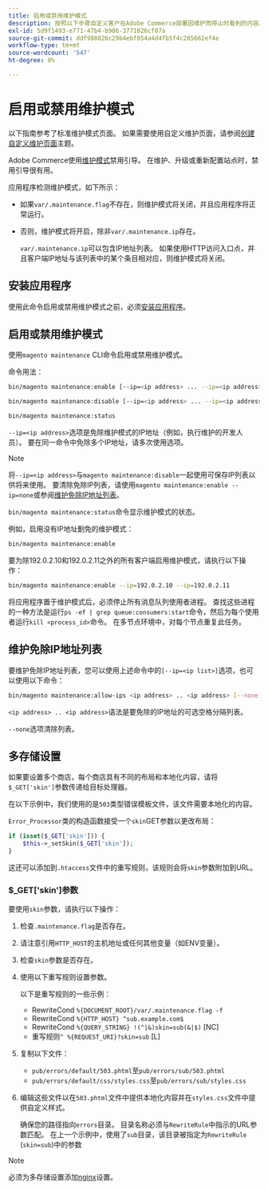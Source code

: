 ```yaml
---
title: 启用或禁用维护模式
description: 按照以下步骤自定义客户在Adobe Commerce部署因维护而停止时看到的内容。
exl-id: 5d9f1493-e771-47b4-b906-3771026cf07a
source-git-commit: ddf988826c29b4ebf054a4d4fb5f4c285662ef4e
workflow-type: tm+mt
source-wordcount: '547'
ht-degree: 0%

---
```


# 启用或禁用维护模式

以下指南参考了标准维护模式页面。 如果需要使用自定义维护页面，请参阅[创建自定义维护页面](../../upgrade/troubleshooting/maintenance-mode-options.md)主题。

Adobe Commerce使用[维护模式](../../configuration/bootstrap/application-modes.md#maintenance-mode)禁用引导。 在维护、升级或重新配置站点时，禁用引导很有用。

应用程序检测维护模式，如下所示：

* 如果`var/.maintenance.flag`不存在，则维护模式将关闭，并且应用程序将正常运行。
* 否则，维护模式将开启，除非`var/.maintenance.ip`存在。

  `var/.maintenance.ip`可以包含IP地址列表。 如果使用HTTP访问入口点，并且客户端IP地址与该列表中的某个条目相对应，则维护模式将关闭。

## 安装应用程序

使用此命令启用或禁用维护模式之前，必须[安装应用程序](../advanced.md)。

## 启用或禁用维护模式

使用`magento maintenance` CLI命令启用或禁用维护模式。

命令用法：

```bash
bin/magento maintenance:enable [--ip=<ip address> ... --ip=<ip address>] | [ip=none]
```

```bash
bin/magento maintenance:disable [--ip=<ip address> ... --ip=<ip address>] | [ip=none]
```

```bash
bin/magento maintenance:status
```

`--ip=<ip address>`选项是免除维护模式的IP地址（例如，执行维护的开发人员）。 要在同一命令中免除多个IP地址，请多次使用选项。

>[!NOTE]
>
>将`--ip=<ip address>`与`magento maintenance:disable`一起使用可保存IP列表以供将来使用。 要清除免除IP列表，请使用`magento maintenance:enable --ip=none`或参阅[维护免除IP地址列表](#maintain-the-list-of-exempt-ip-addresses)。

`bin/magento maintenance:status`命令显示维护模式的状态。

例如，启用没有IP地址劐免的维护模式：

```bash
bin/magento maintenance:enable
```

要为除192.0.2.10和192.0.2.11之外的所有客户端启用维护模式，请执行以下操作：

```bash
bin/magento maintenance:enable --ip=192.0.2.10 --ip=192.0.2.11
```

将应用程序置于维护模式后，必须停止所有消息队列使用者进程。
查找这些进程的一种方法是运行`ps -ef | grep queue:consumers:start`命令，然后为每个使用者运行`kill <process_id>`命令。 在多节点环境中，对每个节点重复此任务。

## 维护免除IP地址列表

要维护免除IP地址列表，您可以使用上述命令中的`[--ip=<ip list>]`选项，也可以使用以下命令：

```bash
bin/magento maintenance:allow-ips <ip address> .. <ip address> [--none]
```

`<ip address> .. <ip address>`语法是要免除的IP地址的可选空格分隔列表。

`--none`选项清除列表。

## 多存储设置

<!-- To set up multiple stores, each with a different layout and localized content, create a skin for each and put it into `pub/errors/{name}` where `{name}` is the store code. To distinguish between stores and websites with the same instance, use `pub/errors/{type}-{name}` where `{type}` is either `store` or `website` and matches the `MAGE_RUN_TYPE` in your server configuration. Another option is to pass the `$_GET['skin']` parameter to the intended processor. This method requires a specific configuration on your server. -->
<!-- Replace the line below with the commented text after https://github.com/magento/magento2/pull/35095 is merged. -->

如果要设置多个商店，每个商店具有不同的布局和本地化内容，请将`$_GET['skin']`参数传递给目标处理器。

在以下示例中，我们使用的是`503`类型错误模板文件，该文件需要本地化的内容。

`Error_Processor`类的构造函数接受一个`skin`GET参数以更改布局：

```php
if (isset($_GET['skin'])) {
    $this->_setSkin($_GET['skin']);
}
```

这还可以添加到`.htaccess`文件中的重写规则，该规则会将`skin`参数附加到URL。

### $_GET[&#39;skin&#39;]参数

要使用`skin`参数，请执行以下操作：

1. 检查`.maintenance.flag`是否存在。
1. 请注意引用`HTTP_HOST`的主机地址或任何其他变量（如ENV变量）。
1. 检查`skin`参数是否存在。
1. 使用以下重写规则设置参数。

   以下是重写规则的一些示例：

   * RewriteCond `%{DOCUMENT_ROOT}/var/.maintenance.flag -f`
   * RewriteCond `%{HTTP_HOST} ^sub.example.com$`
   * RewriteCond `%{QUERY_STRING} !(^|&)skin=sub(&|$)` [NC]
   * 重写规则`^ %{REQUEST_URI}?skin=sub` [L]

1. 复制以下文件：

   * `pub/errors/default/503.phtml`至`pub/errors/sub/503.phtml`
   * `pub/errors/default/css/styles.css`至`pub/errors/sub/styles.css`

1. 编辑这些文件以在`503.phtml`文件中提供本地化内容并在`styles.css`文件中提供自定义样式。

   确保您的路径指向`errors`目录。 目录名称必须与`RewriteRule`中指示的URL参数匹配。 在上一个示例中，使用了`sub`目录，该目录被指定为`RewriteRule` (`skin=sub`)中的参数

>[!NOTE]
>
>必须为多存储设置添加[nginx](../../configuration/multi-sites/ms-nginx.md)设置。

